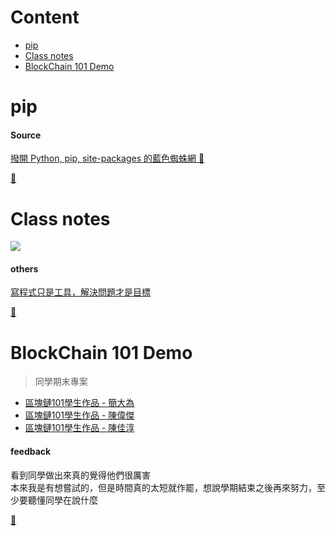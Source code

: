 # Content
  - [pip](https://github.com/vanikk06/Data-structures-and-Algorithms/tree/master/week_16#pip)
  - [Class notes](https://github.com/vanikk06/Data-structures-and-Algorithms/tree/master/week_16#class-notes)
  - [BlockChain 101 Demo](https://github.com/vanikk06/Data-structures-and-Algorithms/tree/master/week_16#blockchain-101-demo)

# pip

#### Source
[撥開 Python, pip, site-packages 的藍色蜘蛛網 💢](https://medium.com/@will.wang/%E6%92%A5%E9%96%8B-python-pip-site-packages-%E7%9A%84%E8%97%8D%E8%89%B2%E8%9C%98%E8%9B%9B%E7%B6%B2-90e398bb3785)

[🛁](https://github.com/vanikk06/Data-structures-and-Algorithms/tree/master/week_16#content)

# Class notes

![](https://github.com/vanikk06/Data-structures-and-Algorithms/blob/master/week_16/image/Snipaste_2020-01-07_14-32-36.png)

#### others
[寫程式只是工具，解決問題才是目標](http://blog.udn.com/yccsonar/78345080)

[🚿](https://github.com/vanikk06/Data-structures-and-Algorithms/tree/master/week_16#content)

# BlockChain 101 Demo
  > 同學期末專案

- [區塊鏈101學生作品 - 簡大為](https://www.youtube.com/watch?v=RqTTfm0vF4c&feature=youtu.be)
- [區塊鏈101學生作品 - 陳偉傑](https://www.youtube.com/watch?v=Ri3o0ZqYBmQ&feature=youtu.be)
- [區塊鏈101學生作品 - 陳佳淳](https://www.youtube.com/watch?v=DQT6R-27bDY&feature=youtu.be)


#### feedback
看到同學做出來真的覺得他們很厲害\
本來我是有想嘗試的，但是時間真的太短就作罷，想說學期結束之後再來努力，至少要聽懂同學在說什麼

[🧻](https://github.com/vanikk06/Data-structures-and-Algorithms/tree/master/week_16#content)
